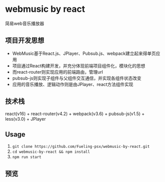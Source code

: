 # webmusic by react  

简易web音乐播放器

## 项目开发思想

* WebMusic基于React.js、JPlayer、Pubsub.js、webpack建立起来得单页应用
* 项目通过React构建开发，并充分体现前端项目组件化，模块化的思想
* 而react-router则实现应用的前端路由，管理url
* pubsub-js则实现子组件与父组件交互通信，并实现各组件状态改变
* 应用的音乐播放、逻辑动作则是由JPlayer、react方法组件实现

## 技术栈
react(v16) + react-router(v4.2) + webpack(v3.6) + pubsub-js(v1.5) + less(v3.0) + JPlayer

## Usage

1. `git clone https://github.com/Fueling-psx/webmusic-by-react.git`  
2. `cd webmusic-by-react && npm install`
3. `npm run start`

## 预览





